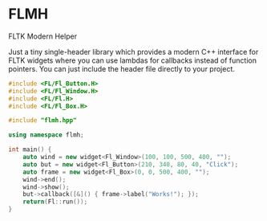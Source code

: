 # FLMH
FLTK Modern Helper

Just a tiny single-header library which provides a modern C++ interface for FLTK widgets where you can use lambdas for callbacks instead of function pointers. You can just include the header file directly to your project.

```c++
#include <FL/Fl_Button.H>
#include <FL/Fl_Window.H>
#include <FL/Fl.H>
#include <FL/Fl_Box.H>

#include "flmh.hpp"

using namespace flmh;

int main() {
    auto wind = new widget<Fl_Window>(100, 100, 500, 400, "");
    auto but = new widget<Fl_Button>(210, 340, 80, 40, "Click");
    auto frame = new widget<Fl_Box>(0, 0, 500, 400, "");
    wind->end();
    wind->show();
    but->callback([&]() { frame->label("Works!"); });
    return(Fl::run());
}
```

